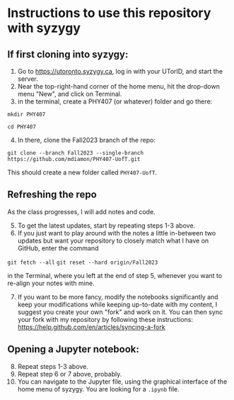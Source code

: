 # Instructions to use this repository with syzygy

## If first cloning into syzygy:

1. Go to https://utoronto.syzygy.ca, log in with your UTorID, and start the server.
2. Near the top-right-hand corner of the home menu, hit the drop-down menu "New", and click on Terminal.
3. in the terminal, create a PHY407 (or whatever) folder and go there:

  `mkdir PHY407`

  `cd PHY407`

4. In there, clone the Fall2023 branch of the repo:

  `git clone --branch Fall2023 --single-branch https://github.com/mdiamon/PHY407-UofT.git`

  This should create a new folder called `PHY407-UofT`.

## Refreshing the repo

As the class progresses, I will add notes and code.

5. To get the latest updates, start by repeating steps 1-3 above.
6. If you just want to play around with the notes a little in-between two updates but want your repository to closely match what I have on GitHub, enter the command 

  `git fetch --all`
  `git reset --hard origin/Fall2023`

  in the Terminal, where you left at the end of step 5, whenever you want to re-align your notes with mine.

7. If you want to be more fancy, modify the notebooks significantly and keep your modifications while keeping up-to-date with my content, I suggest you create your own "fork" and work on it. You can then sync your fork with my repository by following these instructions: https://help.github.com/en/articles/syncing-a-fork

## Opening a Jupyter notebook:

8. Repeat steps 1-3 above.
9. Repeat step 6 or 7 above, probably.
10. You can navigate to the Jupyter file, using the graphical interface of the home menu of syzygy. You are looking for a `.ipynb` file.
